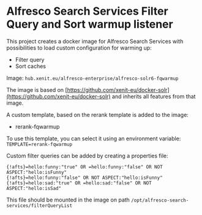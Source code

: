 # Alfresco Search Services Filter Query and Sort warmup listener

This project creates a docker image for Alfresco Search Services with possibilities to load custom configuration for warming up:
- Filter query
- Sort caches

Image: `hub.xenit.eu/alfresco-enterprise/alfresco-solr6-fqwarmup`

The image is based on [https://github.com/xenit-eu/docker-solr](https://github.com/xenit-eu/docker-solr) and inherits all features from that image.

A custom template, based on the rerank template is added to the image:
- rerank-fqwarmup

To use this template, you can select it using an environment variable:
`TEMPLATE=rerank-fqwarmup`

Custom filter queries can be added by creating a properties file:
```$properties
{!afts}=hello:funny:"true" OR =hello:funny:"false" OR NOT ASPECT:"hello:isFunny"
{!afts}=hello:funny:"false" OR NOT ASPECT:"hello:isFunny"
{!afts}=hello:sad:"true" OR =hello:sad:"false" OR NOT ASPECT:"hello:isSad"
```

This file should be mounted in the image on path `/opt/alfresco-search-services/filterQueryList`